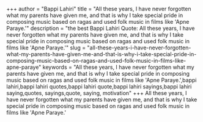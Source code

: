 +++
author = "Bappi Lahiri"
title = "All these years, I have never forgotten what my parents have given me, and that is why I take special pride in composing music based on ragas and used folk music in films like 'Apne Paraye.'"
description = "the best Bappi Lahiri Quote: All these years, I have never forgotten what my parents have given me, and that is why I take special pride in composing music based on ragas and used folk music in films like 'Apne Paraye.'"
slug = "all-these-years-i-have-never-forgotten-what-my-parents-have-given-me-and-that-is-why-i-take-special-pride-in-composing-music-based-on-ragas-and-used-folk-music-in-films-like-apne-paraye"
keywords = "All these years, I have never forgotten what my parents have given me, and that is why I take special pride in composing music based on ragas and used folk music in films like 'Apne Paraye.',bappi lahiri,bappi lahiri quotes,bappi lahiri quote,bappi lahiri sayings,bappi lahiri saying,quotes, sayings,quote, saying, motivation"
+++
All these years, I have never forgotten what my parents have given me, and that is why I take special pride in composing music based on ragas and used folk music in films like 'Apne Paraye.'
